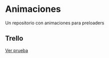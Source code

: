 # Animaciones
Un repositorio con animaciones para preloaders

<h2>Trello</h2>
<a href="https://drive.google.com/file/d/0B82bEqxxZZ4NRHdIUW55U1FQSUE/view?usp=sharing">Ver prueba</a>
